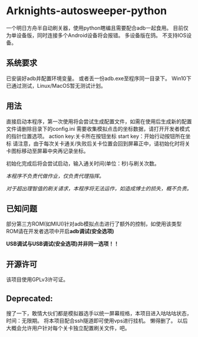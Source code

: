 # Arknights-autosweeper-python

一个明日方舟半自动刷关器，使用python瞎编且需要配合adb一起食用。
目前仅为单设备版，同时连接多个Android设备将会报错。
多设备版在鸽。
不支持IOS设备。

## 系统要求

已安装好adb并配置环境变量。
或者丢一份adb.exe至程序同一目录下。
Win10下已通过测试，Linux/MacOS暂无测试计划。

## 用法

直接启动本程序，第一次使用将会尝试生成配置文件，如需在使用后生成新的配置文件请删除目录下的config.ini
 需要收集模拟点击的坐标数据，请打开开发者模式的指针位置选项。
action key:关卡所在按钮坐标
start key：开始行动按钮所在坐标
请注意，由于每次关卡通关/失败后关卡位置会回到屏幕正中，请初始化时将关卡图标移动至屏幕中央再记录坐标。

初始化完成后将会尝试启动，输入通关时间(单位：秒)与刷关次数。

*本程序不负责代做作业，仅负责代理指挥。*

*对于超出理智值的刷关请求，本程序将无法运作，如造成博士的损失，概不负责。*

## 已知问题

部分第三方ROM(如MIUI)针对adb模拟点击进行了额外的控制，如使用该类型ROM请在开发者选项中开启**adb调试(安全选项)**

**USB调试与USB调试(安全选项)并非同一选项！！**

## 开源许可
该项目使用GPLv3许可证。

## Deprecated:
搜了一下，敢情大伙们都是模拟器选手以统一屏幕规格，本项目进入咕咕咕状态，时间：无限期。
将本项目配合ssh隧道即可使用vps进行挂机。
懒得删了。
以后大概会允许用户针对每个关卡独立配置刷关文件，吧。
